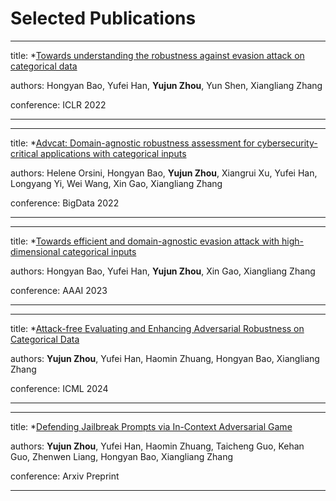 # Selected Publications


---
title: *[Towards understanding the robustness against evasion attack on categorical data](https://openreview.net/pdf?id=BmJV7kyAmg)

authors: Hongyan Bao, Yufei Han, **Yujun Zhou**, Yun Shen, Xiangliang Zhang

conference: ICLR 2022

---

---

title: *[Advcat: Domain-agnostic robustness assessment for cybersecurity-critical applications with categorical inputs](https://arxiv.org/pdf/2212.13989)

authors: Helene Orsini, Hongyan Bao, **Yujun Zhou**, Xiangrui Xu, Yufei Han, Longyang Yi, Wei Wang, Xin Gao, Xiangliang Zhang

conference: BigData 2022

---

---
title: *[Towards efficient and domain-agnostic evasion attack with high-dimensional categorical inputs](https://ojs.aaai.org/index.php/AAAI/article/download/25828/25600)

authors: Hongyan Bao, Yufei Han, **Yujun Zhou**, Xin Gao, Xiangliang Zhang

conference: AAAI 2023

---

---
title: *[Attack-free Evaluating and Enhancing Adversarial Robustness on Categorical Data](https://openreview.net/pdf?id=8ERo4jph0A)

authors: **Yujun Zhou**, Yufei Han, Haomin Zhuang, Hongyan Bao, Xiangliang Zhang

conference: ICML 2024

---

---
title: *[Defending Jailbreak Prompts via In-Context Adversarial Game](https://arxiv.org/pdf/2402.13148)

authors: **Yujun Zhou**, Yufei Han, Haomin Zhuang, Taicheng Guo, Kehan Guo, Zhenwen Liang, Hongyan Bao, Xiangliang Zhang

conference: Arxiv Preprint

---
